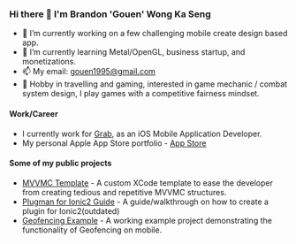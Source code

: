 ### Hi there 👋 I'm Brandon 'Gouen' Wong Ka Seng

- 🔭 I’m currently working on a few challenging mobile create design based app.
- 🌱 I’m currently learning Metal/OpenGL, business startup, and monetizations.
- 📫 My email: [gouen1995@gmail.com](mailto:gouen1995@gmail.com?subject=[GitHub]%Subject)
- 🤔 Hobby in travelling and gaming, interested in game mechanic / combat system design, I play games with a competitive fairness mindset.

#### Work/Career
- I currently work for [Grab](https://github.com/grab), as an iOS Mobile Application Developer.
- My personal Apple App Store portfolio - [App Store](https://apps.apple.com/developer/ka-seng-wong/id1741207386)

#### Some of my public projects
- [MVVMC Template](https://github.com/gouen95/mvvmc-xctemplate) - A custom XCode template to ease the developer from creating tedious and repetitive MVVMC structures.
- [Plugman for Ionic2 Guide](https://github.com/gouen95/Plugman-ionic2-plugin-config) - A guide/walkthrough on how to create a plugin for Ionic2(outdated)
- [Geofencing Example](https://github.com/gouen95/SlateGeoFencingExample) - A working example project demonstrating the functionality of Geofencing on mobile.

<!--
**gouen95/gouen95** is a ✨ _special_ ✨ repository because its `README.md` (this file) appears on your GitHub profile.

Here are some ideas to get you started:

- 🔭 I’m currently working on ...
- 🌱 I’m currently learning ...
- 👯 I’m looking to collaborate on ...
- 🤔 I’m looking for help with ...
- 💬 Ask me about ...
- 📫 How to reach me: ...
- 😄 Pronouns: ...
- ⚡ Fun fact: ...
-->

